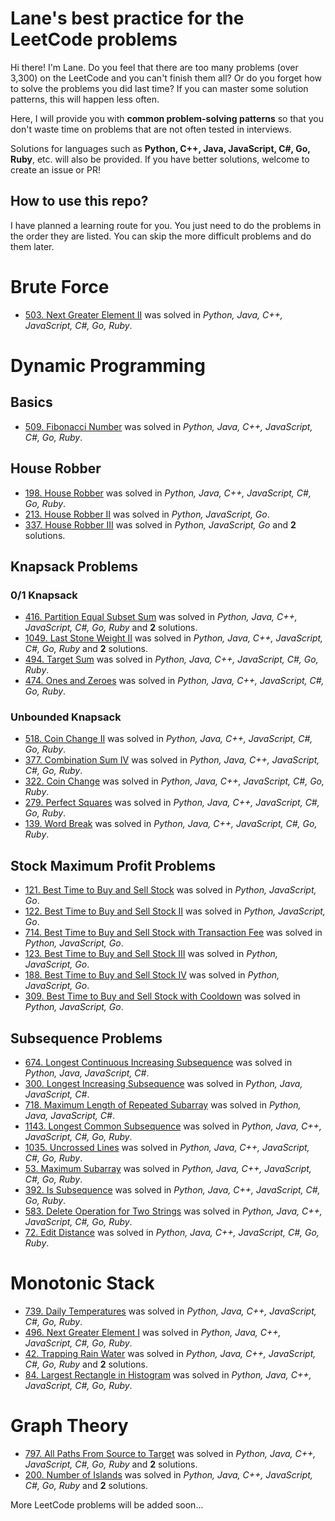 # Lane's best practice for the LeetCode problems
Hi there! I'm Lane.
Do you feel that there are too many problems (over 3,300) on the LeetCode and you can't finish them all?
Or do you forget how to solve the problems you did last time? 
If you can master some solution patterns, this will happen less often.

Here, I will provide you with **common problem-solving patterns** so that you don't waste time on problems that are not often tested in interviews.

Solutions for languages such as **Python, C++, Java, JavaScript, C#, Go, Ruby**, etc. will also be provided. If you have better solutions, welcome to create an issue or PR!

## How to use this repo?
I have planned a learning route for you. You just need to do the problems in the order they are listed.
You can skip the more difficult problems and do them later.

# Brute Force
- [503. Next Greater Element II](problems/0503-next-greater-element-ii.md) was solved in _Python, Java, C++, JavaScript, C#, Go, Ruby_.

# Dynamic Programming
## Basics
- [509. Fibonacci Number](problems/0509-fibonacci-number.md) was solved in _Python, Java, C++, JavaScript, C#, Go, Ruby_.

## House Robber
- [198. House Robber](problems/0198-house-robber.md) was solved in _Python, Java, C++, JavaScript, C#, Go, Ruby_.
- [213. House Robber II](problems/0213-house-robber-ii.md) was solved in _Python, JavaScript, Go_.
- [337. House Robber III](problems/0337-house-robber-iii.md) was solved in _Python, JavaScript, Go_ and **2** solutions.

## Knapsack Problems
### 0/1 Knapsack
- [416. Partition Equal Subset Sum](problems/0416-partition-equal-subset-sum.md) was solved in _Python, Java, C++, JavaScript, C#, Go, Ruby_ and **2** solutions.
- [1049. Last Stone Weight II](problems/1049-last-stone-weight-ii.md) was solved in _Python, Java, C++, JavaScript, C#, Go, Ruby_ and **2** solutions.
- [494. Target Sum](problems/0494-target-sum.md) was solved in _Python, Java, C++, JavaScript, C#, Go, Ruby_.
- [474. Ones and Zeroes](problems/0474-ones-and-zeroes.md) was solved in _Python, Java, C++, JavaScript, C#, Go, Ruby_.

### Unbounded Knapsack
- [518. Coin Change II](problems/0518-coin-change-ii.md) was solved in _Python, Java, C++, JavaScript, C#, Go, Ruby_.
- [377. Combination Sum IV](problems/0377-combination-sum-iv.md) was solved in _Python, Java, C++, JavaScript, C#, Go, Ruby_.
- [322. Coin Change](problems/0322-coin-change.md) was solved in _Python, Java, C++, JavaScript, C#, Go, Ruby_.
- [279. Perfect Squares](problems/0279-perfect-squares.md) was solved in _Python, Java, C++, JavaScript, C#, Go, Ruby_.
- [139. Word Break](problems/0139-word-break.md) was solved in _Python, Java, C++, JavaScript, C#, Go, Ruby_.

## Stock Maximum Profit Problems
- [121. Best Time to Buy and Sell Stock](problems/0121-best-time-to-buy-and-sell-stock.md) was solved in _Python, JavaScript, Go_.
- [122. Best Time to Buy and Sell Stock II](problems/0122-best-time-to-buy-and-sell-stock-ii.md) was solved in _Python, JavaScript, Go_.
- [714. Best Time to Buy and Sell Stock with Transaction Fee](problems/0714-best-time-to-buy-and-sell-stock-with-transaction-fee.md) was solved in _Python, JavaScript, Go_.
- [123. Best Time to Buy and Sell Stock III](problems/0123-best-time-to-buy-and-sell-stock-iii.md) was solved in _Python, JavaScript, Go_.
- [188. Best Time to Buy and Sell Stock IV](problems/0188-best-time-to-buy-and-sell-stock-iv.md) was solved in _Python, JavaScript, Go_.
- [309. Best Time to Buy and Sell Stock with Cooldown](problems/0309-best-time-to-buy-and-sell-stock-with-cooldown.md) was solved in _Python, JavaScript, Go_.

## Subsequence Problems
- [674. Longest Continuous Increasing Subsequence](problems/0674-longest-continuous-increasing-subsequence.md) was solved in _Python, Java, JavaScript, C#_.
- [300. Longest Increasing Subsequence](problems/0300-longest-increasing-subsequence.md) was solved in _Python, Java, JavaScript, C#_.
- [718. Maximum Length of Repeated Subarray](problems/0718-maximum-length-of-repeated-subarray.md) was solved in _Python, Java, JavaScript, C#_.
- [1143. Longest Common Subsequence](problems/1143-longest-common-subsequence.md) was solved in _Python, Java, C++, JavaScript, C#, Go, Ruby_.
- [1035. Uncrossed Lines](problems/1035-uncrossed-lines.md) was solved in _Python, Java, C++, JavaScript, C#, Go, Ruby_.
- [53. Maximum Subarray](problems/0053-maximum-subarray.md) was solved in _Python, Java, C++, JavaScript, C#, Go, Ruby_.
- [392. Is Subsequence](problems/0392-is-subsequence.md) was solved in _Python, Java, C++, JavaScript, C#, Go, Ruby_.
- [583. Delete Operation for Two Strings](problems/0583-delete-operation-for-two-strings.md) was solved in _Python, Java, C++, JavaScript, C#, Go, Ruby_.
- [72. Edit Distance](problems/0072-edit-distance.md) was solved in _Python, Java, C++, JavaScript, C#, Go, Ruby_.

# Monotonic Stack
- [739. Daily Temperatures](problems/0739-daily-temperatures.md) was solved in _Python, Java, C++, JavaScript, C#, Go, Ruby_.
- [496. Next Greater Element I](problems/0496-next-greater-element-i.md) was solved in _Python, Java, C++, JavaScript, C#, Go, Ruby_.
- [42. Trapping Rain Water](problems/0042-trapping-rain-water.md) was solved in _Python, Java, C++, JavaScript, C#, Go, Ruby_ and **2** solutions.
- [84. Largest Rectangle in Histogram](problems/0084-largest-rectangle-in-histogram.md) was solved in _Python, Java, C++, JavaScript, C#, Go, Ruby_.

# Graph Theory
- [797. All Paths From Source to Target](problems/0797-all-paths-from-source-to-target.md) was solved in _Python, Java, C++, JavaScript, C#, Go, Ruby_ and **2** solutions.
- [200. Number of Islands](problems/0200-number-of-islands.md) was solved in _Python, Java, C++, JavaScript, C#, Go, Ruby_ and **2** solutions.

More LeetCode problems will be added soon...
